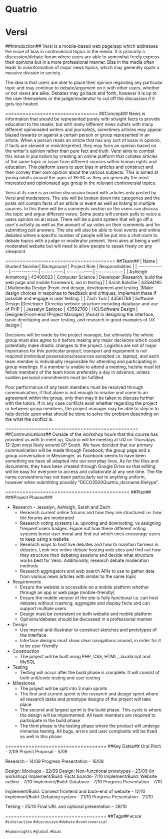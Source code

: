 # Quatrio
# Versi
##Introduction##
Versi is a mobile-based web page/app which addresses the issue of bias in controversial topics in the media. It is primarily a discussion/debate forum where users are able to somewhat freely express their opinions but in a more professional manner. Bias in the media often leads to misinformation of major news topics, which may generally spark a massive division in society.

The idea is that users are able to place their opinion regarding any particular topic and may continue to debate/argument on it with other users, whether or not views are alike. Debates may go back and forth, however it is up to the user themselves or the judge/moderator to cut off the discussion if it gets too heated.

================================
##Concept##
News is information that should be represented purely with straight facts to provide education to the reader, but with many different news outlets with many different opinionated writers and journalists, sometimes articles may appear biased towards or against a certain person or group represented in an article. When a person reads an article that has any sort of basis in opinion, if facts are skewed or misinterpreted, they may form an opinion based on the writer's opinion rather than pure fact and truth. Versi aims to combat this issue in journalism by creating an online platform that collates articles of the same topic or issue from different sources within human rights and education. This platform users to spot bias in articles and construct and then convey their own opinion about the various subjects. This is aimed at young adults around the ages of 18-30 as they are generally the most interested and opinionated age group in the relevant controversial topics.

Versi at its core is an online discussion board with articles only posted by Versi and moderators. The site will be broken down into categories and the posts will contain facts of an article or event as well as linking to multiple sources. In this there will be a comments section so the users can discuss the topic and argue different views. Some posts will contain polls to voice a users opinion on an issue. There will be a point system that will go off a user's activity as well as the amount of up votes on their comments and for submitting poll answers. The site will also be able to host events and online debates where a specific number of people will be put into a chat room to debate topics with a judge or moderator present. Versi aims at being a well moderated website but will need to allow people to speak freely on any viewpoint. 

======================================
##Team##
| Name          | Student Number| Background | Project Role | Responsibilities |
| ------------- |:-------------:| :----------:| :------------:|  :------------:   |
| Ashleigh Armstrong  | 43408023 | Computer Science      |  Developer            |Research, build the web page and mobile framework, aid in testing                  |
| Sarah Balsillie     | 43594195      |   Multimedia Design      |Front-end design, development and testing.               |Make design choices in response to feedback and critiques, implement these if possible and engage in user testing.                  |
| Zach Yusi | 43561768     |    Software Design      |Developer                |Develop website structure including database and use of PHP                |
| Jessalyn Santoso | 43592780      |    HCI/Software Design      | Designer/Front-end (Project Manager)             |Assist in designing the interface, basic developing and user testing, and research in good examples of UX design                  |

Decisions will be made by the project manager, but ultimately the whole group must also agree to it before making any major decisions which could potentially make drastic changes to the project. Logistics are not of major importance for this particular project; transport and equipment is not required (individual possessions/resources excepted i.e. laptop), and each team member is individually responsible for attending and participating in group meetings. If a member is unable to attend a meeting, he/she must let fellow members of the team know preferably a day in advance, unless sudden personal commitments must be fulfilled.

Poor performance of any team members must be resolved through communication, if that alone is not enough to resolve and come to an agreement within the group, only then may it be taken to discuss further with the tutors. If in any case conflicts exist whether regarding the project or between group members, the project manager may be able to step in to help decide upon what should be done to solve the problem depending on the what the conflict is.

==============================================
##Communications##
Outside of the workshop hours that this course has provided us with to meet up, Quatrio will be meeting at UQ on Thursdays 12-2pm most likely around GP South. We have decided that our primary communication will be made through Facebook; the group page and a group conversation in Messenger, as Facebook seems to have been something we have all adapted into our everyday lives. As for the files and documents, they have been created through Google Drive so that editing will be easy for everyone to access and collaborate at any one time. The file name conventions has not been particularly set to anything uniform, however when submitting possibly “DECO3500Quatrio_docname.filetype”.

===========================================
##Plan##
###Project Phases###
* Research - Jessalyn, Ashleigh, Sarah and Zach
  * Research current online forums and how they are structured i.e. how the forums are moderated
  * Research voting systems i.e. upvoting and downvoting, vs assigning frequent users badges. Figure out how these different voting systems boost user moral and find out which ones encourage users to keep using a website
  * Research ways to host live debates and how to maintain fairness in debates. Look into online debate hosting web sites and find out how they structure their debating sessions and decide what structure works best for Versi. Additionally, research debate moderation methods
  * Research aggregators and web search APIs to use to gather data from various news articles with similar to the same topic
* Requirements
  * Ensure the website is accessible on a mobile platform whether through an app or web page (mobile-friendly)
  * Ensure the mobile version of the site is fully functional i.e. can host debates without crashing, aggregate and display facts and can support multiple users
  * Design must be consistent on both website and mobile platform
  * Opinions/debates should be discussed in a professional manner
* Design
  * Use marvel and illustrator to construct sketches and prototypes of the interface
  * Interface designs must show clear navigations around, in order for it to be user friendly
* Construction
  * The project will be built using PHP, CSS, HTML, JavaScript and MySQL
* Testing
  * Testing will occur after the build phase is complete. It will consist of both unit/code testing and user testing
* Milestones 
  * The project will be split into 3 main sprints
   * The first and current sprint is the research and design sprint where all research tasks and prototype designs of the project will take place 
   * The second and largest sprint is the build phase. This cycle is where the design will be implemented. All team members are required to participate in the build phase
   * The third phase is the testing phase where the product will undergo immense testing. All bugs, errors and user complaints will be fixed as well in this phase

===================================
##Key Dates##
Oral Pitch - 2/09
Project Proposal - 5/09

Research - 14/09
Progress Presentation - 16/09

Design: Mockups - 22/09
Design: Non-functional prototypes - 23/09 (in workshop)
Implement/Build: Facts boards- 7/10
Implement/Build: Website outline - 7/10
Implement/Build: Database - 7/10
Progress Presentation - 7/10

Implement/Build: Connect frontend and back-end of website - 12/10
Implement/Build: Debating system - 21/10
Progress Presentation - 21/10

Testing - 25/10
Final URL and optional presentation - 28/10

===================================
##Tags##
`#CSCW` `#interaction` `#discussion` `#debate` `#controversial`

`#humanrights` `#global` `#bias`




  
